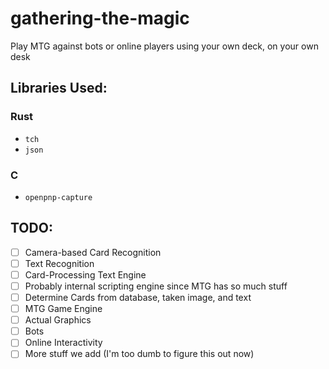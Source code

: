 # gathering-the-magic

Play MTG against bots or online players using your own deck, on your own desk

## Libraries Used:
### Rust
 - `tch`
 - `json`
### C
 - `openpnp-capture`

## TODO: 
 - [ ] Camera-based Card Recognition
 - [ ] Text Recognition
 - [ ] Card-Processing Text Engine
 - [ ] Probably internal scripting engine since MTG has so much stuff
 - [ ] Determine Cards from database, taken image, and text
 - [ ] MTG Game Engine
 - [ ] Actual Graphics
 - [ ] Bots
 - [ ] Online Interactivity
 - [ ] More stuff we add (I'm too dumb to figure this out now)
